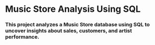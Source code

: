 # Music Store Analysis Using SQL
### This project analyzes a Music Store database using SQL to uncover insights about sales, customers, and artist performance.

